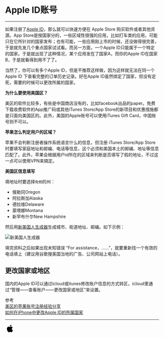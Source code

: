 # Apple ID账号
---

如果注册了[Apple ID](http://store.apple.com/cn/help/your_account)，那么就可以快速方便在 Apple Store 购买软件或者其他资源。App Store是按国家分的，一些区域性很强的应用，比如打车类的应用，可能只在它所针对的国家发布；也有可能，一些应用刚上市的时候，还没做得很完善，于是就先发几个重点国家试试看。而另一方面，一个Apple ID只能属于一个特定的国家。于是就出现了这种情况，某个应用发在了国家A，而你的Apple ID在国家B，于是就看得到用不了了。

当然了，你可以有多个Apple ID，但是不推荐这样做，因为这样就无法在同一个 Apple ID 下查看完整的订单历史记录。好在Apple ID虽然绑定了国家，但没有定死，需要的时候可以更改所属的国家。

**为什么要使用美国区？**

美区的软件比较多，有些是中国商店没有的，比如facebook出品的paper。免费下载收费软件的App推广码或其他iTunes Store/App Store的新项目和优惠措施都是只面向美国区的。此外，美国的Apple账号可以使用iTunes Gift Card，中国账号则不可以。

**苹果怎么判定用户的区域？**

苹果不会判断注册者操作系统语言什么的信息，但注册 iTunes Store/App Store 时要填写家庭地址和邮编、电话等信息，这个必须和美国本土的邮编、地址等信息匹配了。此外，苹果会根据用户id所在的区域来判断是否填写了假的地址，不过这一点可以使用VPN来搞定。

**美国区信息填写**

填地址时要选择`免税`的州：

* 俄勒冈Oregon
* 阿拉斯加Alaska
* 德拉维Delaware
* 蒙塔娜Montana
* 新罕布什尔New Hampshire

然后用[新美国人生成器](http://cn.usinfo.me/)生成城市、街道地址、邮编。如下示例：

![新美国人生成器][1]

填完资料之后如果出现未知错误 “For assistance，……”，就要重新找一个有效的电话填上（建议用谷歌搜美国当地的广告、公司网站上电话）。

## 更改国家或地区

国内的Apple ID可以通过icloud或itunes修改账户信息的方式转区，icloud里通过“管理——查看账户——更改国家或地区”来设置。




参考  
[美区的苹果账号注册经验分享](http://bbs.feng.com/read-htm-tid-7805022.html)  
[如何在iPhone中更改Apple ID的所属国家](http://leonax.net/p/4641/how-to-change-the-country-of-an-apple-id-on-iphone/)  

[1]: http://xuelangzf-github.qiniudn.com/os_x_apple_id.png

---
[![](../resource/os-x.png)](http://github.com/xuelangZF/MacOSX/blob/gh-pages/os-x/os-x_summary.md)